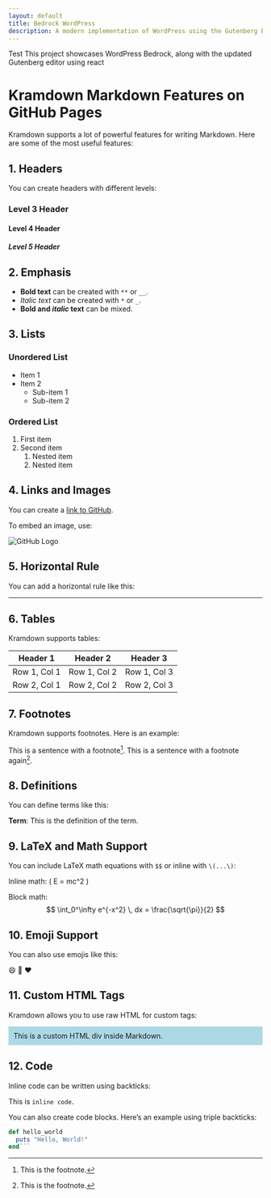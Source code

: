```yaml
---
layout: default
title: Bedrock WordPress
description: A modern implementation of WordPress using the Gutenberg Editor and React
---
```


Test This project showcases WordPress Bedrock, along with the updated Gutenberg editor using react 

# Kramdown Markdown Features on GitHub Pages

Kramdown supports a lot of powerful features for writing Markdown. Here are some of the most useful features:

## 1. Headers

You can create headers with different levels:

### Level 3 Header

#### Level 4 Header

##### Level 5 Header

## 2. Emphasis

- **Bold text** can be created with `**` or `__`.
- *Italic text* can be created with `*` or `_`.
- **Bold and _italic_ text** can be mixed.

## 3. Lists

### Unordered List

- Item 1
- Item 2
    - Sub-item 1
    - Sub-item 2

### Ordered List

1. First item
2. Second item
    1. Nested item
    2. Nested item

## 4. Links and Images

You can create a [link to GitHub](https://github.com).

To embed an image, use:

![GitHub Logo](https://github.githubassets.com/images/modules/logos_page/GitHub-Mark.png)

## 5. Horizontal Rule

You can add a horizontal rule like this:

---

## 6. Tables

Kramdown supports tables:

| Header 1       | Header 2       | Header 3       |
|----------------|----------------|----------------|
| Row 1, Col 1  | Row 1, Col 2  | Row 1, Col 3  |
| Row 2, Col 1  | Row 2, Col 2  | Row 2, Col 3  |

## 7. Footnotes

Kramdown supports footnotes. Here is an example:

This is a sentence with a footnote[^1].
This is a sentence with a footnote again[^2].

[^1]: This is the footnote.
[^2]: This is the footnote.

## 8. Definitions

You can define terms like this:

**Term**: This is the definition of the term.

## 9. LaTeX and Math Support

You can include LaTeX math equations with `$$` or inline with `\(...\)`:

Inline math: \( E = mc^2 \)

Block math:
$$
\int_0^\infty e^{-x^2} \, dx = \frac{\sqrt{\pi}}{2}
$$

## 10. Emoji Support

You can also use emojis like this:

:smile: :rocket: :heart:

## 11. Custom HTML Tags

Kramdown allows you to use raw HTML for custom tags:

<div style="background-color: lightblue; padding: 10px;">
  This is a custom HTML div inside Markdown.
</div>

## 12. Code

Inline code can be written using backticks:

This is `inline code`.

You can also create code blocks. Here’s an example using triple backticks:

```ruby
def hello_world
  puts "Hello, World!"
end```

